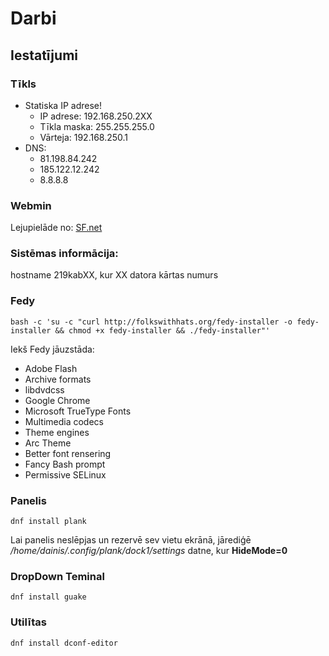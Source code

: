 # Darbi
## Iestatījumi
### Tīkls
* Statiska IP adrese!
  - IP adrese: 192.168.250.2XX
  - Tīkla maska: 255.255.255.0
  - Vārteja: 192.168.250.1
* DNS:
  - 81.198.84.242
  - 185.122.12.242
  - 8.8.8.8

### Webmin
Lejupielāde no: [SF.net]

### Sistēmas informācija:
hostname 219kabXX, kur XX datora kārtas numurs
### Fedy
```{r, engine='bash', fedy}
bash -c 'su -c "curl http://folkswithhats.org/fedy-installer -o fedy-installer && chmod +x fedy-installer && ./fedy-installer"'
```
Iekš Fedy jāuzstāda:
* Adobe Flash
* Archive formats
* libdvdcss
* Google Chrome
* Microsoft TrueType Fonts
* Multimedia codecs
* Theme engines
* Arc Theme
* Better font rensering
* Fancy Bash prompt
* Permissive SELinux

### Panelis
```{r, engine='bash', plank}
dnf install plank
```
Lai panelis neslēpjas un rezervē sev vietu ekrānā, jārediģē */home/dainis/.config/plank/dock1/settings* datne, kur **HideMode=0**

### DropDown Teminal
```{r, engine='bash', guake}
dnf install guake
```

### Utilītas
```{r, engine='bash', dconf}
dnf install dconf-editor
```


[SF.net]: <http://www.webmin.com/download.html>

